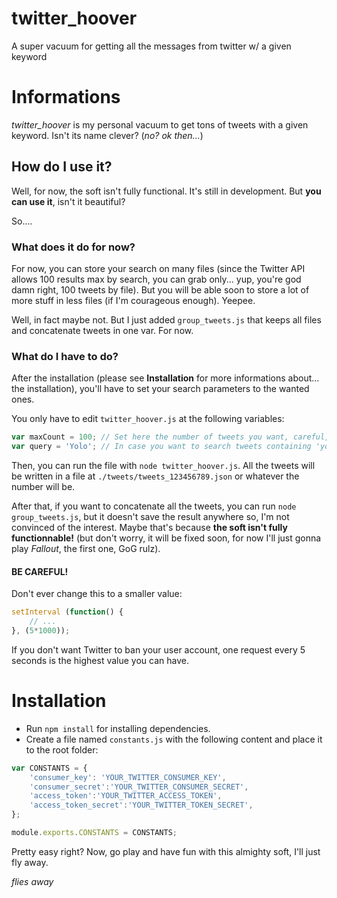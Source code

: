 # twitter_hoover
A super vacuum for getting all the messages from twitter w/ a given keyword

# Informations
*twitter_hoover* is my personal vacuum to get tons of tweets with a given keyword. Isn't its name clever? (*no? ok then...*)

## How do I use it?
Well, for now, the soft isn't fully functional. It's still in development. But **you can use it**, isn't it beautiful?

So....

### What does it do for now?
For now, you can store your search on many files (since the Twitter API allows 100 results max by search, you can grab only... yup, you're god damn right, 100 tweets by file). But you will be able soon to store a lot of more stuff in less files (if I'm courageous enough). Yeepee.

Well, in fact maybe not. But I just added `group_tweets.js` that keeps all files and concatenate tweets in one var. For now.

### What do I have to do?
After the installation (please see **Installation** for more informations about... the installation), you'll have to set your search parameters to the wanted ones.

You only have to edit `twitter_hoover.js` at the following variables:

```javascript
var maxCount = 100; // Set here the number of tweets you want, careful, max value allowed by Twitter API is 100
var query = 'Yolo'; // In case you want to search tweets containing 'yolo', everybody wants to do this, don't lie to yourself
```

Then, you can run the file with `node twitter_hoover.js`. All the tweets will be written in a file at `./tweets/tweets_123456789.json` or whatever the number will be.

After that, if you want to concatenate all the tweets, you can run `node group_tweets.js`, but it doesn't save the result anywhere so, I'm not convinced of the interest. Maybe that's because **the soft isn't fully functionnable!** (but don't worry, it will be fixed soon, for now I'll just gonna play *Fallout*, the first one, GoG rulz).

#### BE CAREFUL!
Don't ever change this to a smaller value:
```javascript
setInterval (function() {
    // ...
}, (5*1000));
```
If you don't want Twitter to ban your user account, one request every 5 seconds is the highest value you can have.

# Installation

- Run `npm install` for installing dependencies.
- Create a file named `constants.js` with the following content and place it to the root folder:

```javascript
var CONSTANTS = {
    'consumer_key': 'YOUR_TWITTER_CONSUMER_KEY',
    'consumer_secret':'YOUR_TWITTER_CONSUMER_SECRET',
    'access_token':'YOUR_TWITTER_ACCESS_TOKEN',
    'access_token_secret':'YOUR_TWITTER_TOKEN_SECRET',
};

module.exports.CONSTANTS = CONSTANTS;
```
Pretty easy right? Now, go play and have fun with this almighty soft, I'll just fly away.

*flies away*
